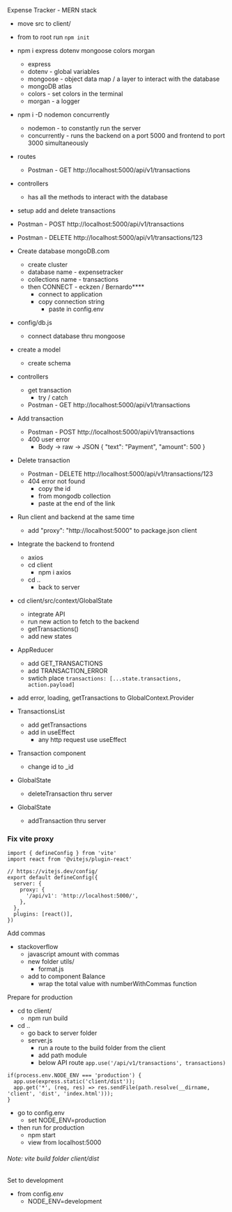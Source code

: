 Expense Tracker - MERN stack

- move src to client/
- from to root run `npm init`

- npm i express dotenv mongoose colors morgan

  - express
  - dotenv - global variables
  - mongoose - object data map / a layer to interact with the database
  - mongoDB atlas
  - colors - set colors in the terminal
  - morgan - a logger

- npm i -D nodemon concurrently

  - nodemon - to constantly run the server
  - concurrently - runs the backend on a port 5000 and frontend to port 3000 simultaneously

- routes

  - Postman - GET http://localhost:5000/api/v1/transactions

- controllers

  - has all the methods to interact with the database

- setup add and delete transactions
- Postman - POST http://localhost:5000/api/v1/transactions
- Postman - DELETE http://localhost:5000/api/v1/transactions/123

- Create database mongoDB.com

  - create cluster
  - database name - expensetracker
  - collections name - transactions
  - then CONNECT - eckzen / Bernardo\*\*\*\*
    - connect to application
    - copy connection string
      - paste in config.env

- config/db.js

  - connect database thru mongoose

- create a model

  - create schema

- controllers

  - get transaction
    - try / catch
  - Postman - GET http://localhost:5000/api/v1/transactions

- Add transaction

  - Postman - POST http://localhost:5000/api/v1/transactions
  - 400 user error
    - Body -> raw -> JSON
      {
      "text": "Payment",
      "amount": 500
      }

- Delete transaction

  - Postman - DELETE http://localhost:5000/api/v1/transactions/123
  - 404 error not found
    - copy the id
    - from mongodb collection
    - paste at the end of the link

- Run client and backend at the same time

  - add "proxy": "http://localhost:5000" to package.json client

- Integrate the backend to frontend

  - axios
  - cd client
    - npm i axios
  - cd ..
    - back to server

- cd client/src/context/GlobalState

  - integrate API
  - run new action to fetch to the backend
  - getTransactions()
  - add new states

- AppReducer

  - add GET_TRANSACTIONS
  - add TRANSACTION_ERROR
  - swtich place `transactions: [...state.transactions, action.payload]`

- add error, loading, getTransactions to GlobalContext.Provider

- TransactionsList

  - add getTransactions
  - add in useEffect
    - any http request use useEffect

- Transaction component

  - change id to \_id

- GlobalState

  - deleteTransaction thru server

- GlobalState
  - addTransaction thru server

### Fix vite proxy

```
import { defineConfig } from 'vite'
import react from '@vitejs/plugin-react'

// https://vitejs.dev/config/
export default defineConfig({
  server: {
    proxy: {
      '/api/v1': 'http://localhost:5000/',
    },
  },
  plugins: [react()],
})
```

Add commas

- stackoverflow
  - javascript amount with commas
  - new folder utils/
    - format.js
  - add to component Balance
    - wrap the total value with numberWithCommas function

Prepare for production

- cd to client/
  - npm run build
- cd ..
  - go back to server folder
  - server.js
    - run a route to the build folder from the client
    - add path module
    - below API route `app.use('/api/v1/transactions', transactions)`

```
if(process.env.NODE_ENV === 'production') {
  app.use(express.static('client/dist'));
  app.get('*', (req, res) => res.sendFile(path.resolve(__dirname, 'client', 'dist', 'index.html')));
}
```

- go to config.env
  - set NODE_ENV=production
- then run for production
  - npm start
  - view from localhost:5000

###### Note: vite build folder client/dist

Set to development

- from config.env
  - NODE_ENV=development

